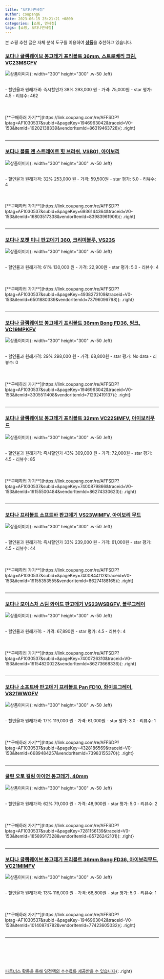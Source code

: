 ```yaml
---
title: "보다나면세점"
author: coupang6
date: 2023-06-15 23:21:21 +0800
categories: [쇼핑, 면세점]
tags: [쇼핑, 보다나면세점]
---
```


본 쇼핑 추천 글은 자체 분석 도구를 이용하여 [**상품**](https://link.coupang.com/a/bao1ui)을 추천하고 있습니다.

### [보다나 글램웨이브 봉고데기 프리볼트 36mm, 스트로베리 크림, VC23MSCFV](https://link.coupang.com/re/AFFSDP?lptag=AF1030537&subid=&pageKey=1946963042&traceid=V0-153&itemId=19202138339&vendorItemId=86319463728)

![상품이미지](https://thumbnail8.coupangcdn.com/thumbnails/remote/230x230ex/image/retail/images/2023/06/19/17/4/15e4fdf7-9a87-46ee-9828-245ad0a8696d.jpg){: width="300" height="300" .w-50 .left}


<br>
- 할인율과 원래가격: 즉시할인가 38%  293,000   원
- 가격: 75,000원
- star 평가: 4.5
- 리뷰수: 462
<br>
<br>
<br>
<br>
[**구매하러 가기**](https://link.coupang.com/re/AFFSDP?lptag=AF1030537&subid=&pageKey=1946963042&traceid=V0-153&itemId=19202138339&vendorItemId=86319463728){: .right}
<br>
<br>

---

### [보다나 볼륨 앤 스트레이트 힛 브러쉬, VSB01, 아이보리](https://link.coupang.com/re/AFFSDP?lptag=AF1030537&subid=&pageKey=6936144364&traceid=V0-153&itemId=16803517338&vendorItemId=83983961906)

![상품이미지](https://thumbnail8.coupangcdn.com/thumbnails/remote/230x230ex/image/rs_quotation_api/wrvba0ih/9701a463f7274f9192aef16910d5d7dd.jpg){: width="300" height="300" .w-50 .left}


<br>
- 할인율과 원래가격: 32%  253,000   원
- 가격: 59,500원
- star 평가: 5.0
- 리뷰수: 4
<br>
<br>
<br>
<br>
[**구매하러 가기**](https://link.coupang.com/re/AFFSDP?lptag=AF1030537&subid=&pageKey=6936144364&traceid=V0-153&itemId=16803517338&vendorItemId=83983961906){: .right}
<br>
<br>

---

### [보다나 포켓 미니 판고데기 360, 크리미블루, VS23S](https://link.coupang.com/re/AFFSDP?lptag=AF1030537&subid=&pageKey=4938273109&traceid=V0-153&itemId=6501880339&vendorItemId=73796096798)

![상품이미지](https://thumbnail7.coupangcdn.com/thumbnails/remote/230x230ex/image/retail/images/2962685067170359-9ddedebe-3a68-48f8-a306-c639b56b0ac4.jpg){: width="300" height="300" .w-50 .left}


<br>
- 할인율과 원래가격: 61%  130,000   원
- 가격: 22,900원
- star 평가: 5.0
- 리뷰수: 4
<br>
<br>
<br>
<br>
[**구매하러 가기**](https://link.coupang.com/re/AFFSDP?lptag=AF1030537&subid=&pageKey=4938273109&traceid=V0-153&itemId=6501880339&vendorItemId=73796096798){: .right}
<br>
<br>

---

### [보다나 글램웨이브 봉고데기 프리볼트 36mm Bong FD36, 핑크, VC19MPKFV](https://link.coupang.com/re/AFFSDP?lptag=AF1030537&subid=&pageKey=1946963042&traceid=V0-153&itemId=3305511408&vendorItemId=71292419137)

![상품이미지](https://thumbnail7.coupangcdn.com/thumbnails/remote/230x230ex/image/retail/images/2973847829532941-999bbce4-b080-4f5d-8e5f-7a3dfe06101a.jpg){: width="300" height="300" .w-50 .left}


<br>
- 할인율과 원래가격: 29%  298,000   원
- 가격: 68,800원
- star 평가: No data
- 리뷰수: 0
<br>
<br>
<br>
<br>
[**구매하러 가기**](https://link.coupang.com/re/AFFSDP?lptag=AF1030537&subid=&pageKey=1946963042&traceid=V0-153&itemId=3305511408&vendorItemId=71292419137){: .right}
<br>
<br>

---

### [보다나 글램웨이브 봉고데기 프리볼트 32mm VC22SIMFV, 아이보리무드](https://link.coupang.com/re/AFFSDP?lptag=AF1030537&subid=&pageKey=7400879866&traceid=V0-153&itemId=19155500484&vendorItemId=86274330623)

![상품이미지](https://thumbnail10.coupangcdn.com/thumbnails/remote/230x230ex/image/retail/images/2023/06/14/15/4/549db799-e44e-4377-8db8-f36dafc48969.jpg){: width="300" height="300" .w-50 .left}


<br>
- 할인율과 원래가격: 즉시할인가 43%  309,000   원
- 가격: 72,000원
- star 평가: 4.5
- 리뷰수: 85
<br>
<br>
<br>
<br>
[**구매하러 가기**](https://link.coupang.com/re/AFFSDP?lptag=AF1030537&subid=&pageKey=7400879866&traceid=V0-153&itemId=19155500484&vendorItemId=86274330623){: .right}
<br>
<br>

---

### [보다나 프리볼트 소프트바 판고데기 VS23WIMFV, 아이보리 무드](https://link.coupang.com/re/AFFSDP?lptag=AF1030537&subid=&pageKey=7400844112&traceid=V0-153&itemId=19155353555&vendorItemId=86274188165)

![상품이미지](https://thumbnail9.coupangcdn.com/thumbnails/remote/230x230ex/image/retail/images/2023/06/14/15/7/77ef5c2f-2c2d-4ad0-8fff-6ebcdd6e5ef1.jpg){: width="300" height="300" .w-50 .left}


<br>
- 할인율과 원래가격: 즉시할인가 33%  239,000   원
- 가격: 61,000원
- star 평가: 4.5
- 리뷰수: 44
<br>
<br>
<br>
<br>
[**구매하러 가기**](https://link.coupang.com/re/AFFSDP?lptag=AF1030537&subid=&pageKey=7400844112&traceid=V0-153&itemId=19155353555&vendorItemId=86274188165){: .right}
<br>
<br>

---

### [보다나 모이스처 스팀 와이드 판고데기 VS23WSBGFV, 블루그레이](https://link.coupang.com/re/AFFSDP?lptag=AF1030537&subid=&pageKey=7400726310&traceid=V0-153&itemId=19154820022&vendorItemId=86273668336)

![상품이미지](https://thumbnail9.coupangcdn.com/thumbnails/remote/230x230ex/image/retail/images/2023/06/14/14/6/e0b298a9-e8df-4e1e-a3c5-ec28918fecb6.jpg){: width="300" height="300" .w-50 .left}


<br>
- 할인율과 원래가격: 
- 가격: 67,890원
- star 평가: 4.5
- 리뷰수: 4
<br>
<br>
<br>
<br>
[**구매하러 가기**](https://link.coupang.com/re/AFFSDP?lptag=AF1030537&subid=&pageKey=7400726310&traceid=V0-153&itemId=19154820022&vendorItemId=86273668336){: .right}
<br>
<br>

---

### [보다나 소프트바 판고데기 프리볼트 Pan FD10, 화이트그레이, VS21WWGFV](https://link.coupang.com/re/AFFSDP?lptag=AF1030537&subid=&pageKey=4328186569&traceid=V0-153&itemId=6689484257&vendorItemId=73983155370)

![상품이미지](https://thumbnail7.coupangcdn.com/thumbnails/remote/230x230ex/image/retail/images/2888322846407133-ad30b7ae-b420-47ec-8f2f-07fcf82f5d6a.png){: width="300" height="300" .w-50 .left}


<br>
- 할인율과 원래가격: 17%  119,000   원
- 가격: 61,000원
- star 평가: 3.0
- 리뷰수: 1
<br>
<br>
<br>
<br>
[**구매하러 가기**](https://link.coupang.com/re/AFFSDP?lptag=AF1030537&subid=&pageKey=4328186569&traceid=V0-153&itemId=6689484257&vendorItemId=73983155370){: .right}
<br>
<br>

---

### [쿨린 오토 컬링 아이언 봉고데기, 40mm](https://link.coupang.com/re/AFFSDP?lptag=AF1030537&subid=&pageKey=7281156139&traceid=V0-153&itemId=18589917328&vendorItemId=85726242101)

![상품이미지](https://thumbnail8.coupangcdn.com/thumbnails/remote/230x230ex/image/vendor_inventory/271a/3a46c6c44ac68dbff7a1c1bc0a1024e15a186b9c5f61ef1ad2bb1b35c0d1.jpg){: width="300" height="300" .w-50 .left}


<br>
- 할인율과 원래가격: 62%  79,000   원
- 가격: 48,900원
- star 평가: 5.0
- 리뷰수: 2
<br>
<br>
<br>
<br>
[**구매하러 가기**](https://link.coupang.com/re/AFFSDP?lptag=AF1030537&subid=&pageKey=7281156139&traceid=V0-153&itemId=18589917328&vendorItemId=85726242101){: .right}
<br>
<br>

---

### [보다나 글램웨이브 봉고데기 프리볼트 36mm Bong FD36, 아이보리무드, VC21MIMFV](https://link.coupang.com/re/AFFSDP?lptag=AF1030537&subid=&pageKey=1946963042&traceid=V0-153&itemId=10140874782&vendorItemId=77423605032)

![상품이미지](https://thumbnail10.coupangcdn.com/thumbnails/remote/230x230ex/image/retail/images/3755269162136725-13adbb72-3a2a-4dd0-b168-455e7c714a81.jpg){: width="300" height="300" .w-50 .left}


<br>
- 할인율과 원래가격: 13%  116,000   원
- 가격: 68,800원
- star 평가: 5.0
- 리뷰수: 1
<br>
<br>
<br>
<br>
[**구매하러 가기**](https://link.coupang.com/re/AFFSDP?lptag=AF1030537&subid=&pageKey=1946963042&traceid=V0-153&itemId=10140874782&vendorItemId=77423605032){: .right}
<br>
<br>

---
<br><br><br><br><br> [파트너스 활동을 통해 일정액의 수수료를 제공받을 수 있습니다](https://link.coupang.com/a/bao1ui){: .right}
